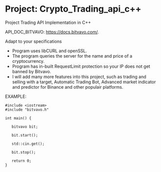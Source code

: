 # Project: Crypto_Trading_api_c++
Project Trading API Implementation in C++

API_DOC_BITVAVO: https://docs.bitvavo.com/.

Adapt to your specifications

- Program uses libCURL and openSSL.
- The program queries the server for the name and price of a cryptocurrency.
- Program has in-built RequestLimit protection so your IP does not get banned by Bitvavo.
- I will add many more features into this project, such as trading and selling with a target, Automatic Trading Bot, 
Advanced market indicator and predictor for Binance and other populair platforms. 


EXAMPLE:


```
#include <iostream>
#include "bitvavo.h"

int main() {

   bitvavo bit;
   
   bit.start();
   
   std::cin.get();
   
   bit.stop();
   
   return 0;	
}
```
